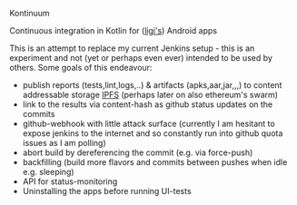 Kontinuum

Continuous integration in Kotlin for ([ligi's](http://ligi.de)) Android apps

This is an attempt to replace my current Jenkins setup - this is an experiment and not (yet or perhaps even ever) intended to be used by others. Some goals of this endeavour:

 * publish reports (tests,lint,logs,..) & artifacts (apks,aar,jar,,,) to content addressable storage [IPFS](http://ipfs.io) (perhaps later on also ethereum's swarm)
 * link to the results via content-hash as github status updates on the commits
 * github-webhook with little attack surface (currently I am hesitant to expose jenkins to the internet and so constantly run into github quota issues as I am polling)
 * abort build by dereferencing the commit (e.g. via force-push)
 * backfilling (build more flavors and commits between pushes when idle e.g. sleeping)
 * API for status-monitoring
 * Uninstalling the apps before running UI-tests
